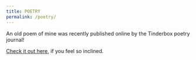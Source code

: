 ```yaml
---
title: POETRY
permalink: /poetry/
---
```


An old poem of mine was recently published online by the Tinderbox poetry journal!

[Check it out here](https://tinderboxpoetry.com/everything-alive), if you feel so inclined. 

